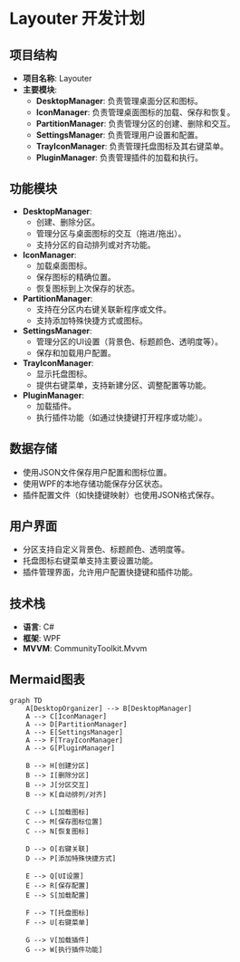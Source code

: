 ﻿# Layouter 开发计划

## 项目结构
- **项目名称**: Layouter
- **主要模块**:
  - **DesktopManager**: 负责管理桌面分区和图标。
  - **IconManager**: 负责管理桌面图标的加载、保存和恢复。
  - **PartitionManager**: 负责管理分区的创建、删除和交互。
  - **SettingsManager**: 负责管理用户设置和配置。
  - **TrayIconManager**: 负责管理托盘图标及其右键菜单。
  - **PluginManager**: 负责管理插件的加载和执行。

## 功能模块
- **DesktopManager**:
  - 创建、删除分区。
  - 管理分区与桌面图标的交互（拖进/拖出）。
  - 支持分区的自动排列或对齐功能。
- **IconManager**:
  - 加载桌面图标。
  - 保存图标的精确位置。
  - 恢复图标到上次保存的状态。
- **PartitionManager**:
  - 支持在分区内右键关联新程序或文件。
  - 支持添加特殊快捷方式或图标。
- **SettingsManager**:
  - 管理分区的UI设置（背景色、标题颜色、透明度等）。
  - 保存和加载用户配置。
- **TrayIconManager**:
  - 显示托盘图标。
  - 提供右键菜单，支持新建分区、调整配置等功能。
- **PluginManager**:
  - 加载插件。
  - 执行插件功能（如通过快捷键打开程序或功能）。

## 数据存储
- 使用JSON文件保存用户配置和图标位置。
- 使用WPF的本地存储功能保存分区状态。
- 插件配置文件（如快捷键映射）也使用JSON格式保存。

## 用户界面
- 分区支持自定义背景色、标题颜色、透明度等。
- 托盘图标右键菜单支持主要设置功能。
- 插件管理界面，允许用户配置快捷键和插件功能。

## 技术栈
- **语言**: C#
- **框架**: WPF
- **MVVM**: CommunityToolkit.Mvvm

## Mermaid图表

```mermaid
graph TD
    A[DesktopOrganizer] --> B[DesktopManager]
    A --> C[IconManager]
    A --> D[PartitionManager]
    A --> E[SettingsManager]
    A --> F[TrayIconManager]
    A --> G[PluginManager]
    
    B --> H[创建分区]
    B --> I[删除分区]
    B --> J[分区交互]
    B --> K[自动排列/对齐]
    
    C --> L[加载图标]
    C --> M[保存图标位置]
    C --> N[恢复图标]
    
    D --> O[右键关联]
    D --> P[添加特殊快捷方式]
    
    E --> Q[UI设置]
    E --> R[保存配置]
    E --> S[加载配置]
    
    F --> T[托盘图标]
    F --> U[右键菜单]
    
    G --> V[加载插件]
    G --> W[执行插件功能]